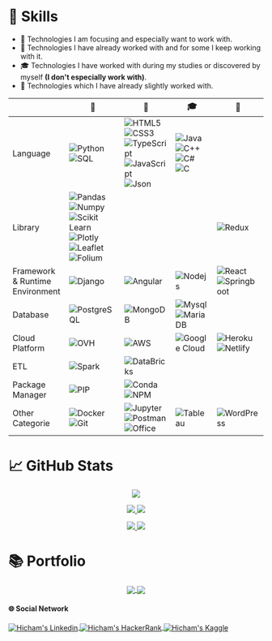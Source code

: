 # &#x1F9EC; Skills

- &#x1F3AF; Technologies I am focusing and especially want to work with.
- &#x1F4BC; Technologies I have already worked with and for some I keep working with it.
- &#x1F393; Technologies I have worked with during my studies or discovered by myself **(I don't especially work with)**.
- &#x1F440; Technologies which I have already slightly worked  with.

|  |   &#x1F3AF; |   &#x1F4BC; | &#x1F393; | &#x1F440;
| --- | --- | --- | --- | --- |
| Language |![Python](https://img.shields.io/badge/Python-FFD43B?style=flat&logo=python&logoColor=blue) ![SQL](https://img.shields.io/badge/-SQL-black?style=flat&logo=SQL) | ![HTML5](https://img.shields.io/badge/HTML5-E34F26?style=flat&logo=html5&logoColor=white) ![CSS3](https://img.shields.io/badge/CSS3-1572B6?style=flat&logo=css3&logoColor=white) ![TypeScript](https://img.shields.io/badge/TypeScript-007ACC?style=flat&logo=typescript&logoColor=white) ![JavaScript](https://img.shields.io/badge/JavaScript-323330?style=flat&logo=javascript&logoColor=F7DF1E) ![Json](https://img.shields.io/badge/json-5E5C5C?style=flat&logo=json&logoColor=white) | ![Java](https://img.shields.io/badge/Java-ED8B00?style=flat&logo=java&logoColor=white) ![C++](https://img.shields.io/badge/C%2B%2B-00599C?style=flat&logo=c%2B%2B&logoColor=white) ![C#](https://img.shields.io/badge/C%23-239120?style=flat&logo=c-sharp&logoColor=white) ![C](https://img.shields.io/badge/C-00599C?style=flat&logo=c&logoColor=white)
| Library | ![Pandas](https://img.shields.io/badge/Pandas-2C2D72?style=flat&logo=pandas&logoColor=white) ![Numpy](https://img.shields.io/badge/Numpy-777BB4?style=flat&logo=numpy&logoColor=white) ![Scikit Learn](https://img.shields.io/badge/scikit_learn-F7931E?style=flat&logo=scikit-learn&logoColor=white) ![Plotly](https://img.shields.io/badge/Plotly-239120?style=flat&logo=plotly&logoColor=white) ![Leaflet](https://img.shields.io/badge/Leaflet-199900?style=flat&logo=Leaflet&logoColor=white) ![Folium](https://img.shields.io/badge/Folium-199900?style=flat&logo=Leaflet&logoColor=white)| | |![Redux](https://img.shields.io/badge/Redux-593D88?style=flat&logo=redux&logoColor=white)
| Framework & Runtime Environment | ![Django](https://img.shields.io/badge/Django-092E20?style=flat&logo=django&logoColor=green) | ![Angular](https://img.shields.io/badge/Angular-DD0031?style=flat&logo=angular&logoColor=white) | ![Nodejs](https://img.shields.io/badge/Node.js-339933?style=flat&logo=nodedotjs&logoColor=white) | ![React](https://img.shields.io/badge/React-20232A?style=flat&logo=react&logoColor=61DAFB) ![Springboot](https://img.shields.io/badge/Spring_Boot-F2F4F9?style=flat&logo=spring-boot)
| Database | ![PostgreSQL](https://img.shields.io/badge/PostgreSQL-316192?style=flat&logo=postgresql&logoColor=white)|![MongoDB](https://img.shields.io/badge/MongoDB-4EA94B?style=flat&logo=mongodb&logoColor=white)|![Mysql](https://img.shields.io/badge/MySQL-005C84?style=flat&logo=mysql&logoColor=white) ![MariaDB](https://img.shields.io/badge/MariaDB-003545?style=flat&logo=mariadb&logoColor=white)|
| Cloud Platform | ![OVH](https://img.shields.io/badge/ovh-123F6D?style=flat&logo=OVH&logoColor=white) | ![AWS](https://img.shields.io/badge/Amazon_AWS-FF9900?style=flat&logo=amazonaws&logoColor=black) | ![Google Cloud](https://img.shields.io/badge/Google_Cloud-4285F4?style=flat&logo=google-cloud&logoColor=white) | ![Heroku](https://img.shields.io/badge/Heroku-430098?style=flat&logo=heroku&logoColor=white) ![Netlify](https://img.shields.io/badge/Netlify-00C7B7?style=flat&logo=netlify&logoColor=white)
| ETL |![Spark](https://img.shields.io/badge/Apache_Spark-FFFFFF?style=flat&logo=apachespark&logoColor=#E35A16)|![DataBricks](https://img.shields.io/badge/Databricks-FF3621?style=flat&logo=Databricks&logoColor=white)|||
| Package Manager | ![PIP](https://img.shields.io/badge/pip-3775A9?style=flat&logo=pypi&logoColor=white) |![Conda](https://img.shields.io/badge/conda-342B029.svg?&style=flat&logo=anaconda&logoColor=white) ![NPM](https://img.shields.io/badge/npm-CB3837?style=flat&logo=npm&logoColor=white)|||
| Other Categorie |![Docker](https://img.shields.io/badge/Docker-2CA5E0?style=flat&logo=docker&logoColor=white) ![Git](https://img.shields.io/badge/GIT-E44C30?style=flat&logo=git&logoColor=white) |![Jupyter](https://img.shields.io/badge/Jupyter-F37626.svg?&style=flat&logo=Jupyter&logoColor=white)  ![Postman](https://img.shields.io/badge/Postman-FF6C37?style=flat&logo=Postman&logoColor=white) ![Office](https://img.shields.io/badge/Microsoft_Office-D83B01?style=flat&logo=microsoft-office&logoColor=white) | ![Tableau](https://img.shields.io/badge/Tableau-E97627?style=flat&logo=Tableau&logoColor=white) | ![WordPress](https://img.shields.io/badge/Wordpress-21759B?style=flat&logo=wordpress&logoColor=white)

# &#x1F4C8; GitHub Stats

<p align="center">
  <a href="#">
    <img src="http://github-profile-summary-cards.vercel.app/api/cards/profile-details?username=hicham-mrani&theme=github"/>
  </a>
</p>
                                                                                                                          
<p align="center">
   <a href="#">
    <img src="http://github-profile-summary-cards.vercel.app/api/cards/repos-per-language?username=hicham-mrani&theme=github"/>
  </a>
  <a href="#">
    <img src="http://github-profile-summary-cards.vercel.app/api/cards/most-commit-language?username=hicham-mrani&theme=github"/>
  </a>
</p>
                                                                                                                               
<p align="center">
  <a href="#">
    <img src="http://github-profile-summary-cards.vercel.app/api/cards/stats?username=hicham-mrani&theme=github"/>
  </a>
  <a href="#">
    <img src="http://github-profile-summary-cards.vercel.app/api/cards/productive-time?username=hicham-mrani&theme=github"/>
  </a>
</p>

# &#x1F4DA; Portfolio
<p align = "center">
  <a href="https://github.com/hicham-mrani/Plan-Your-Trip-With-Kayak">
    <img align="center" src="https://github-readme-stats.vercel.app/api/pin/?username=hicham-mrani&repo=Plan-Your-Trip-With-Kayak&title_color=586e75&text_color=586e75&icon_color=008000" />
  </a>
  <a href="https://github.com/hicham-mrani/Speed-Dating-Experiment">
    <img align="center" src="https://github-readme-stats.vercel.app/api/pin/?username=hicham-mrani&repo=Speed-Dating-Experiment&title_color=586e75&text_color=586e75&icon_color=008000" />
  </a>
</p>

#### &#x1F310; Social Network

<a href="https://www.linkedin.com/in/hicham-mrani-69916b206/" target="_blank">
  <img align="center" src="https://img.shields.io/badge/LinkedIn-0077B5?style=flat&logo=linkedin&logoColor=white" alt="Hicham's Linkedin" />
</a>
<!---<a href="https://www.codingame.com/profile/6af6460fc3106882513f4b8b2e8d11500106294" target="_blank">
  <img align="center" src="https://img.shields.io/badge/CodinGame-F2BB13?style=flat&logo=CodinGame&logoColor=000000" alt="Hicham's Codingame" />
</a> --->
<a href="https://www.hackerrank.com/shinaki" target="_blank">
  <img align="center" src="https://img.shields.io/badge/-HackerRank-2EC866?style=flat&logo=HackerRank&logoColor=white" alt="Hicham's HackerRank" />
</a>
<a href="https://www.kaggle.com/hmrani" target="_blank">
  <img align="center" src="https://img.shields.io/badge/Kaggle-20BEFF?style=flat&logo=Kaggle&logoColor=white" alt="Hicham's Kaggle" />
</a>
